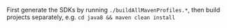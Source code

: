 First generate the SDKs by running `./buildAllMavenProfiles.*`, then build projects separately, e.g. `cd java8 && maven clean install`
